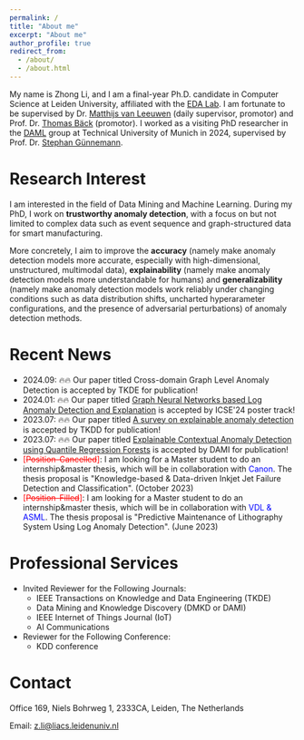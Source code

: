 ```yaml
---
permalink: /
title: "About me"
excerpt: "About me"
author_profile: true
redirect_from: 
  - /about/
  - /about.html
---
```


My name is Zhong Li, and I am a final-year Ph.D. candidate in Computer Science at Leiden University, affiliated with the [EDA Lab](https://eda.liacs.nl/). I am fortunate  to be supervised  by Dr. [Matthijs van Leeuwen](https://scholar.google.com/citations?user=GGLwU28AAAAJ&hl=en&oi=ao) (daily supervisor, promotor) and Prof. Dr. [Thomas Bäck](https://scholar.google.com/citations?hl=en&user=x7LEID0AAAAJ) (promotor).  I worked as a visiting PhD researcher in the [DAML](https://www.cs.cit.tum.de/en/daml/home/) group at Technical University of Munich in 2024, supervised by Prof. Dr. [Stephan Günnemann](https://scholar.google.de/citations?user=npqoAWwAAAAJ&hl=en).


Research Interest
======
I am interested in the field of Data Mining and Machine Learning. During my PhD, I work on **trustworthy anomaly detection**, with a focus on but not limited to complex data such as event sequence and graph-structured data for smart manufacturing. 

More concretely, I aim to improve the **accuracy** (namely make anomaly detection models more accurate, especially with high-dimensional, unstructured, multimodal data), **explainability** (namely make anomaly detection models more understandable for humans) and **generalizability** (namely make anomaly detection models work reliably under changing conditions such as data distribution shifts, uncharted hyperarameter configurations, and the presence of adversarial perturbations) of anomaly detection methods.


Recent News
======
- 2024.09: 🔥🔥 Our paper titled Cross-domain Graph Level Anomaly Detection is accepted by TKDE for publication!
- 2024.01: 🔥🔥 Our paper titled [Graph Neural Networks based Log Anomaly Detection and Explanation](https://arxiv.org/abs/2307.00527) is accepted by ICSE'24 poster track! 
- 2023.07: 🔥🔥 Our paper titled [A survey on explainable anomaly detection](https://dl.acm.org/doi/full/10.1145/3609333) is accepted by TKDD for publication!
- 2023.07: 🔥🔥 Our paper titled [Explainable Contextual Anomaly Detection using Quantile Regression Forests](https://link.springer.com/article/10.1007/s10618-023-00967-z) is accepted by DAMI for publication!
- <span style="color:red">[~~Position-Cancelled~~]</span>: I am looking for a Master student to do an internship&master thesis, which will be in collaboration with <span style="color:blue">Canon</span>. The thesis proposal is "Knowledge-based & Data-driven Inkjet Jet Failure Detection and Classification".  (October 2023)
- <span style="color:red">[~~Position-Filled~~]</span>: I am looking for a Master student to do an internship&master thesis, which will be in collaboration with <span style="color:blue">VDL & ASML</span>. The thesis proposal is "Predictive Maintenance of Lithography System Using Log Anomaly Detection". (June 2023)

Professional Services
======
* Invited Reviewer for the Following Journals:
  * IEEE Transactions on Knowledge and Data Engineering (TKDE)
  * Data Mining and Knowledge Discovery (DMKD or DAMI)
  * IEEE Internet of Things Journal (IoT)
  * AI Communications
* Reviewer for the Following Conference:
  * KDD conference

Contact
======
Office 169, Niels Bohrweg 1, 2333CA, Leiden, The Netherlands

Email: z.li@liacs.leidenuniv.nl
